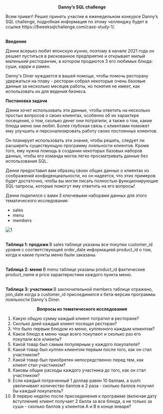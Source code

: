 <p align="center"><b>Danny’s SQL challenge</b></p>
Всем привет! Решил принять участие в еженедельном конкурсе Danny’s SQL challenge, подробная информация по этому челленджу будет в ссылке https://8weeksqlchallenge.com/case-study-1/.

<br><b> Введение </b> 

Дэнни всерьез любит японскую кухню, поэтому в начале 2021 года он решает пуститься в рискованное предприятие и открывает милый маленький ресторанчик, в котором продаются 3 его любимых блюда: суши, карри и рамен.

Danny's Diner нуждается в вашей помощи, чтобы помочь ресторану удержаться на плаву - ресторан собрал некоторые очень базовые данные за несколько месяцев работы, но понятия не имеет, как использовать их для ведения бизнеса.

<b>Постановка задачи</b> 

Дэнни хочет использовать эти данные, чтобы ответить на несколько простых вопросов о своих клиентах, особенно об их характере посещения, о том, сколько денег они потратили, а также о том, какие блюда меню они любят. Более глубокая связь с клиентами поможет ему улучшить и персонализировать работу своих постоянных клиентов.

Он планирует использовать эти знания, чтобы решить, следует ли расширять существующую программу лояльности клиентов. Кроме того, ему нужна помощь в создании некоторых базовых наборов данных, чтобы его команда могла легко просматривать данные без использования SQL.

Дэнни предоставил вам образец своих общих данных о клиентах из соображений конфиденциальности, но он надеется, что этих примеров будет достаточно, чтобы вы могли писать полностью функционирующие SQL-запросы, которые помогут ему ответить на его вопросы!

Дэнни поделился с вами 3 ключевыми наборами данных для этого тематического исследования:

<ul>
  <li>sales
  <li>menu
  <li>members
</ul>

![1](https://github.com/Romancho4444/Romancho4444/assets/147538187/0bd26a99-b1b1-4f71-9424-71191d4b2f52)

<br> <b>Таблица 1: продажи </b>
В sales таблице указаны все покупки customer_id уровня с соответствующей order_date информацией product_id о том, когда и какие пункты меню были заказаны.

<br> <b> Таблица 2: меню </b>
В menu таблице указаны product_id фактические product_name и price характеристики каждого пункта меню.

<br> <b>Таблица 3: участники </b>
В заключительной members таблице отражено, join_date когда a customer_id присоединился к бета-версии программы лояльности Danny's Diner.

<p align="center"><b>Вопросы из тематического исследования</b>

<ol>
<li>Какую общую сумму каждый клиент потратил в ресторане?</li>
<li>Сколько дней каждый клиент посещал ресторан?</li>
<li>Что было первым блюдом из меню, купленного каждым клиентом?</li>
<li>Какое блюдо в меню чаще всего покупают и сколько раз его покупали все клиенты?</li>
<li>Какой товар был самым популярным у каждого покупателя?</li>
<li>Какой товар был куплен клиентом первым после того, как он стал участником?</li>
<li>Какой товар был приобретен непосредственно перед тем, как клиент стал участником?</li>
<li>Каковы общие расходы каждого участника до того, как он стал участником?</li>
<li>Если каждый потраченный 1 доллар равен 10 баллам, а sushi увеличивает количество баллов в 2 раза - сколько баллов получил бы каждый покупатель?</li>
<li>В первую неделю после присоединения к программе (включая дату вступления) клиент получает 2 балла за все блюда, а не только за суши - сколько баллов у клиентов A и B в конце января? </li></ol>
